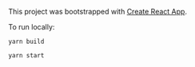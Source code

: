 This project was bootstrapped with [Create React App](https://github.com/facebook/create-react-app).

To run locally:

```
yarn build
```
```
yarn start
```



